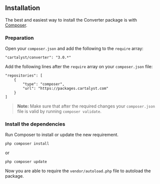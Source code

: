 ## Installation

The best and easiest way to install the Converter package is with [Composer](http://getcomposer.org).

### Preparation

Open your `composer.json` and add the following to the `require` array:

	"cartalyst/converter": "3.0.*"

Add the following lines after the `require` array on your `composer.json` file:

	"repositories": [
		{
			"type": "composer",
			"url": "https://packages.cartalyst.com"
		}
	]

> **Note:** Make sure that after the required changes your `composer.json` file is valid by running `composer validate`.

### Install the dependencies

Run Composer to install or update the new requirement.

	php composer install

or

	php composer update

Now you are able to require the `vendor/autoload.php` file to autoload the package.
